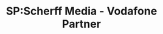 ---
title: "SP:Scherff Media - Vodafone Partner"
url: /kreuztal/sp-scherff-media-vodafone-partner/
shop: Elektronik
---